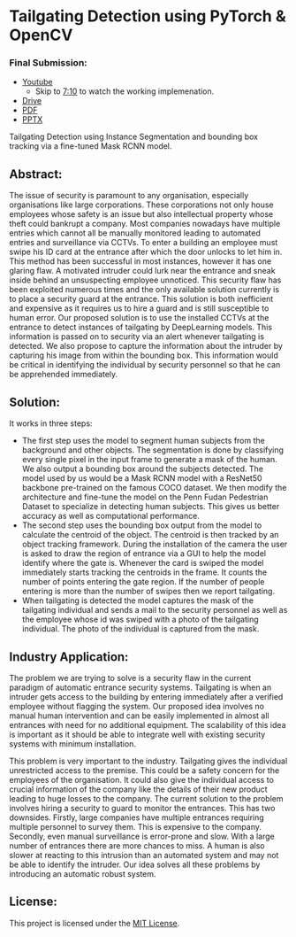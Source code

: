# Tailgating Detection using PyTorch & OpenCV
### Final Submission:
* [Youtube](https://youtu.be/Pkks_BcHSSM) 
    * Skip to [7:10](https://youtu.be/Pkks_BcHSSM?t=431) to watch the working implemenation.
* [Drive](https://drive.google.com/file/d/1fO9o52LVYVOfiFsVyYPjLh3UVcjh0gGF/view)
* [PDF](Final%20Presentation.pdf)
* [PPTX](Final%20Presentation.pptx)

Tailgating Detection using Instance Segmentation and bounding box tracking via a fine-tuned Mask RCNN model.

## Abstract:
The issue of security is paramount to any organisation, especially organisations like large corporations. These corporations not only house employees whose safety is an issue but also intellectual property whose theft could bankrupt a company. Most companies nowadays have multiple entries which cannot all be manually monitored leading to automated entries and surveillance via CCTVs. To enter a building an employee must swipe his ID card at the entrance after which the door unlocks to let him in. This method has been successful in most instances, however it has one glaring flaw. A motivated intruder could lurk near the entrance and sneak inside behind an unsuspecting employee unnoticed. This security flaw has been exploited numerous times and the only available solution currently is to place a security guard at the entrance. This solution is both inefficient and expensive as it requires us to hire a guard and is still susceptible to human error. Our proposed solution is to use the installed CCTVs at the entrance to detect instances of tailgating by DeepLearning models. This information is passed on to security via an alert whenever tailgating is detected. We also propose to capture the information about the intruder by capturing his image from within the bounding box. This information would be critical in identifying the individual by security personnel so that he can be apprehended immediately. 

## Solution:
It works in three steps:
* The first step uses the model to segment human subjects from the background and other objects. The segmentation is done by classifying every single pixel in the input frame to generate a mask of the human. We also output a bounding box around the subjects detected. The model used by us would be a Mask RCNN model with a ResNet50 backbone pre-trained on the famous COCO dataset. We then modify the architecture and fine-tune the model on the Penn Fudan Pedestrian Dataset to specialize in detecting human subjects. This gives us better accuracy as well as computational performance.
* The second step uses the bounding box output from the model to calculate the centroid of the object. The centroid is then tracked by an object tracking framework. During the installation of the camera the user is asked to draw the region of entrance via a GUI to help the model identify where the gate is. Whenever the card is swiped the model immediately starts tracking the centroids in the frame. It counts the number of points entering the gate region. If the number of people entering is more than the number of swipes then we report tailgating.
* When tailgating is detected the model captures the mask of the tailgating individual and sends a mail to the security personnel as well as the employee whose id was swiped with a photo of the tailgating individual. The photo of the individual is captured from the mask.

## Industry Application:

The problem we are trying to solve is a security flaw in the current paradigm of automatic entrance security systems. Tailgating is when an intruder gets access to the building by entering immediately after a verified employee without flagging the system. Our proposed idea involves no manual human intervention and can be easily implemented in almost all entrances with need for no additional equipment. The scalability of this idea is important as it should be able to integrate well with existing security systems with minimum installation.

This problem is very important to the industry. Tailgating gives the individual unrestricted access to the premise. This could be a safety concern for the employees of the organisation. It could also give the individual access to crucial information of the company like the details of their new product leading to huge losses to the company. The current solution to the problem involves hiring a security to guard to monitor the entrances. This has two downsides. Firstly, large companies have multiple entrances requiring multiple personnel to survey them. This is expensive to the company. Secondly, even manual surveillance is error-prone and slow. With a large number of entrances there are more chances to miss. A human is also slower at reacting to this intrusion than an automated system and may not be able to identify the intruder. Our idea solves all these problems by introducing an automatic robust system.

## License:

This project is licensed under the [MIT License](LICENSE).
